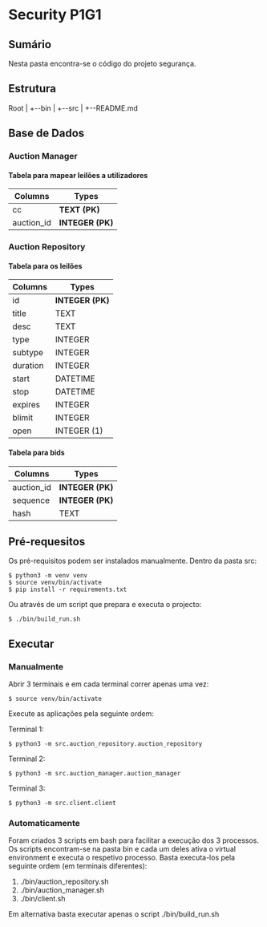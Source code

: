 # Security P1G1

## Sumário
Nesta pasta encontra-se o código do projeto segurança.

## Estrutura
Root
|
+--bin
|
+--src
|
+--README.md

## Base de Dados

### Auction Manager

#### Tabela para mapear leilões a utilizadores

|  Columns   |       Types      |
|------------|------------------|
| cc         | **TEXT (PK)**    |
| auction_id | **INTEGER (PK)** |

### Auction Repository

#### Tabela para os leilões

| Columns  |       Types      |
|----------|------------------|
| id       | **INTEGER (PK)** |
| title    | TEXT             |
| desc     | TEXT             |
| type     | INTEGER          |
| subtype  | INTEGER          |
| duration | INTEGER          |
| start    | DATETIME         |
| stop     | DATETIME         |
| expires  | INTEGER          |
| blimit   | INTEGER          |
| open     | INTEGER (1)      |

#### Tabela para bids

|  Columns   |       Types      |
|------------|------------------|
| auction_id | **INTEGER (PK)** |
| sequence   | **INTEGER (PK)** |
| hash       | TEXT             |

## Pré-requesitos
Os pré-requisitos podem ser instalados manualmente.
Dentro da pasta src:

```
$ python3 -m venv venv
$ source venv/bin/activate
$ pip install -r requirements.txt
```
Ou através de um script que prepara e executa o projecto:

```
$ ./bin/build_run.sh
```

## Executar

### Manualmente
Abrir 3 terminais e em cada terminal correr apenas uma vez:
```
$ source venv/bin/activate
```

Execute as aplicações pela seguinte ordem:

Terminal 1:
```
$ python3 -m src.auction_repository.auction_repository
```

Terminal 2:
```
$ python3 -m src.auction_manager.auction_manager
```

Terminal 3:
```
$ python3 -m src.client.client
```
### Automaticamente
Foram criados 3 scripts em bash para facilitar a execução dos 3 processos.
Os scripts encontram-se na pasta bin e cada um deles ativa o virtual environment e executa o respetivo processo.
Basta executa-los pela seguinte ordem (em terminais diferentes):
1. ./bin/auction_repository.sh
2. ./bin/auction_manager.sh
3. ./bin/client.sh

Em alternativa basta executar apenas o script ./bin/build_run.sh

